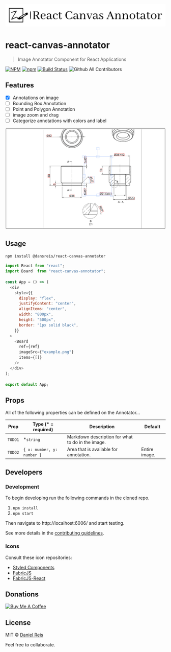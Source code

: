 <div align="center">
<img src="./docs/logo.svg" alt="react-canvas-annotator" />
</div>

# react-canvas-annotator

> Image Annotator Component for React Applications

[![NPM](https://img.shields.io/npm/v/@dansreis/react-canvas-annotator)](https://www.npmjs.com/package/@dansreis/react-canvas-annotator)
[![npm](https://img.shields.io/npm/dm/@dansreis/react-canvas-annotator)](https://www.npmjs.com/package/@dansreis/react-canvas-annotator)
[![Build Status](https://github.com/dansreis/react-canvas-annotator/actions/workflows/main.yml/badge.svg)](https://github.com/dansreis/react-canvas-annotator/actions)
![Github All Contributors](https://img.shields.io/github/all-contributors/dansreis/react-canvas-annotator)


## Features

- [X] Annotations on image
- [ ] Bounding Box Annotation
- [ ] Point and Polygon Annotation
- [ ] image zoom and drag
- [ ] Categorize annotations with colors and label

![Screenshot of Annotator](docs/annotations-board.png)

## Usage

`npm install @dansreis/react-canvas-annotator`

```javascript
import React from "react";
import Board  from "react-canvas-annotator";

const App = () => (
  <div
    style={{
      display: "flex",
      justifyContent: "center",
      alignItems: "center",
      width: "800px",
      height: "500px",
      border: "1px solid black",
    }}
  >
    <Board
      ref={ref}
      imageSrc={"example.png"}
      items={[]}
    />
  </div>
);

export default App;

```

## Props

All of the following properties can be defined on the Annotator...

| Prop                     | Type (\* = required)                             | Description                                                                             | Default       |
| ------------------------ | ------------------------------------------------ | --------------------------------------------------------------------------------------- | ------------- |
| `TODO1`        | \*`string`                                       | Markdown description for what to do in the image.                                       |               |
| `TODO2`            | `{ x: number, y: number }` | Area that is available for annotation.                                                  | Entire image. |


## Developers

### Development

To begin developing run the following commands in the cloned repo.

1. `npm install`
2. `npm start`

Then navigate to http://localhost:6006/ and start testing.

See more details in the [contributing guidelines](https://github.com/dansreis/react-canvas-annotator/blob/main/CONTRIBUTING.md).

### Icons

Consult these icon repositories:

- [Styled Components](https://material.io/tools/icons/)
- [FabricJS](https://github.com/fabricjs/fabric.js)
- [FabricJS-React](https://github.com/asotog/fabricjs-react)

## Donations
<a href="https://www.buymeacoffee.com/dansreis" target="_blank"><img src="https://cdn.buymeacoffee.com/buttons/v2/default-yellow.png" alt="Buy Me A Coffee" style="height: 60px !important;width: 217px !important;" ></a>

## License

MIT © [Daniel Reis](https://github.com/dansreis)

Feel free to collaborate.
